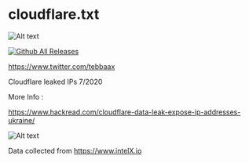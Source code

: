 # cloudflare.txt

![Alt text](https://raw.githubusercontent.com/adnane-X-tebbaa/cloudflare.txt/master/imgs/index1.png)

[![Github All Releases](https://img.shields.io/twitter/follow/TebbaaX)]()

https://www.twitter.com/tebbaax

Cloudflare leaked IPs 7/2020 

More Info : 

https://www.hackread.com/cloudflare-data-leak-expose-ip-addresses-ukraine/

![Alt text](https://raw.githubusercontent.com/adnane-X-tebbaa/cloudflare.txt/master/imgs/2.jpg)

Data collected from https://www.intelX.io 
